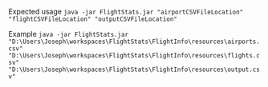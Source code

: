 Expected usage `java -jar FlightStats.jar "airportCSVFileLocation" "flightCSVFileLocation" "outputCSVFileLocation"`

Example
`java -jar FlightStats.jar "D:\Users\Joseph\workspaces\FlightStats\FlightInfo\resources\airports.csv" "D:\Users\Joseph\workspaces\FlightStats\FlightInfo\resources\flights.csv" "D:\Users\Joseph\workspaces\FlightStats\FlightInfo\resources\output.csv"`
